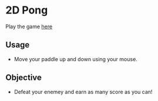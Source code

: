 # 2D Pong

Play the game [here](https://linj121.github.io/jsPong)

## Usage

- Move your paddle up and down using your mouse.

## Objective

- Defeat your enemey and earn as many score as you can!
